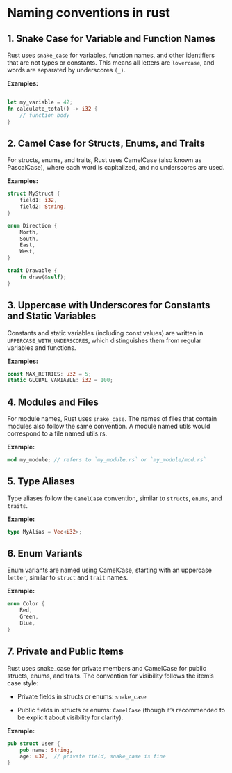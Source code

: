 # Naming conventions in rust

## 1. Snake Case for Variable and Function Names

Rust uses `snake_case` for variables, function names, and other identifiers that are not types or constants. This means all letters are `lowercase`, and words are separated by underscores `(_)`.

**Examples:**

```rs

let my_variable = 42;
fn calculate_total() -> i32 {
    // function body
}
```

## 2. Camel Case for Structs, Enums, and Traits

For structs, enums, and traits, Rust uses CamelCase (also known as PascalCase), where each word is capitalized, and no underscores are used.

**Examples:**

```rs
struct MyStruct {
    field1: i32,
    field2: String,
}

enum Direction {
    North,
    South,
    East,
    West,
}

trait Drawable {
    fn draw(&self);
}
```

## 3. Uppercase with Underscores for Constants and Static Variables

Constants and static variables (including const values) are written in `UPPERCASE_WITH_UNDERSCORES`, which distinguishes them from regular variables and functions.

**Examples:**

```rs
const MAX_RETRIES: u32 = 5;
static GLOBAL_VARIABLE: i32 = 100;
```

## 4. Modules and Files

For module names, Rust uses `snake_case`. The names of files that contain modules also follow the same convention. A module named utils would correspond to a file named utils.rs.

**Example:**

```rs
mod my_module; // refers to `my_module.rs` or `my_module/mod.rs`
```

## 5. Type Aliases

Type aliases follow the `CamelCase` convention, similar to `structs`, `enums`, and `traits`.

**Example:**

```rs
type MyAlias = Vec<i32>;
```

## 6. Enum Variants

Enum variants are named using CamelCase, starting with an uppercase `letter`, similar to `struct` and `trait` names.

**Example:**

```rs
enum Color {
    Red,
    Green,
    Blue,
}
```

## 7. Private and Public Items

Rust uses snake_case for private members and CamelCase for public structs, enums, and traits. The convention for visibility follows the item’s case style:

- Private fields in structs or enums: `snake_case`

- Public fields in structs or enums: `CamelCase` (though it’s recommended to be explicit about visibility for clarity).

**Example:**

```rs
pub struct User {
    pub name: String,
    age: u32,  // private field, snake_case is fine
}
```
